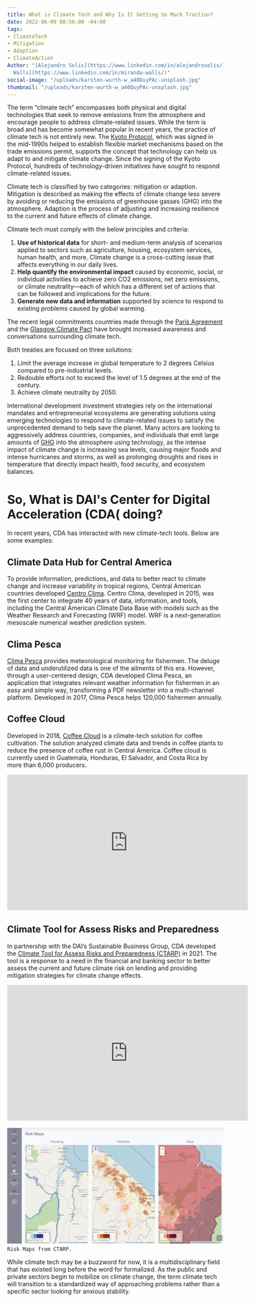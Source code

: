 ```yaml
---
title: What is Climate Tech and Why Is It Getting So Much Traction?
date: 2022-06-09 08:56:00 -04:00
tags:
- ClimateTech
- Mitigation
- Adaption
- ClimateAction
Author: "[Alejandro Solis](https://www.linkedin.com/in/alejandrosolis/) and [Miranda
  Walls](https://www.linkedin.com/in/miranda-walls/)"
social-image: "/uploads/karsten-wurth-w_a40DuyPAc-unsplash.jpg"
thumbnail: "/uploads/karsten-wurth-w_a40DuyPAc-unsplash.jpg"
---
```


The term “climate tech” encompasses both physical and digital technologies that seek to remove emissions from the atmosphere and encourage people to address climate-related issues. While the term is broad and has become somewhat popular in recent years, the practice of climate tech is not entirely new. The [Kyoto Protocol](https://unfccc.int/process-and-meetings/the-kyoto-protocol/what-is-the-kyoto-protocol/kyoto-protocol-targets-for-the-first-commitment-period), which was signed in the mid-1990s helped to establish flexible market mechanisms based on the trade emissions permit, supports the concept that technology can help us adapt to and mitigate climate change. Since the signing of the Kyoto Protocol, hundreds of technology-driven initiatives have sought to respond climate-related issues. 

Climate tech is classified by two categories: mitigation or adaption. Mitigation is described as making the effects of climate change less severe by avoiding or reducing the emissions of greenhouse gasses (GHG) into the atmosphere. Adaption is the process of adjusting and increasing resilience to the current and future effects of climate change.  

<!--more-->

Climate tech must comply with the below principles and criteria:

1. **Use of historical data** for short- and medium-term analysis of scenarios applied to sectors such as agriculture, housing, ecosystem services, human health, and more. Climate change is a cross-cutting issue that affects everything in our daily lives. 
1. **Help quantify the environmental impact** caused by economic, social, or individual activities to achieve zero CO2 emissions, net zero emissions, or climate neutrality—each of which has a different set of actions that can be followed and implications for the future. 
1. **Generate new data and information** supported by science to respond to existing problems caused by global warming. 

The recent legal commitments countries made through the [Paris Agreement](https://www.un.org/en/climatechange/paris-agreement) and the [Glasgow Climate Pact](https://unfccc.int/documents/310475) have brought increased awareness and conversations surrounding climate tech.

Both treaties are focused on three solutions: 

1. Limit the average increase in global temperature to 2 degrees Celsius compared to pre-industrial levels.
1. Redouble efforts not to exceed the level of 1.5 degrees at the end of the century. 
1. Achieve climate neutrality by 2050.

International development investment strategies rely on the international mandates and entrepreneurial ecosystems are generating solutions using emerging technologies to respond to climate-related issues to satisfy the unprecedented demand to help save the planet. Many actors are looking to aggressively address countries, companies, and individuals that emit large amounts of [GHG](https://www.epa.gov/ghgemissions/overview-greenhouse-gases) into the atmosphere using technology, as the intense impact of climate change is increasing sea levels, causing major floods and intense hurricanes and storms, as well as prolonging droughts and rises in temperature that directly impact health, food security, and ecosystem balances. 

# So, What is DAI's Center for Digital Acceleration (CDA( doing? 

In recent years, CDA has interacted with new climate-tech tools. Below are some examples: 

## Climate Data Hub for Central America

To provide information, predictions, and data to better react to climate change and increase variability in tropical regions, Central American countries developed [Centro Clima](https://centroclima.org/). Centro Clima, developed in 2015, was the first center to integrate 40 years of data, information, and tools, including the Central American Climate Data Base with models such as the Weather Research and Forecasting (WRF) model. WRF is a next-generation mesoscale numerical weather prediction system. 

## Clima Pesca

[Clima Pesca](https://climapesca.org/) provides meteorological monitoring for fishermen. The deluge of data and underutilized data is one of the ailments of this era. However, through a user-centered design, CDA developed Clima Pesca, an application that integrates relevant weather information for fishermen in an easy and simple way, transforming a PDF newsletter into a multi-channel platform. Developed in 2017, Clima Pesca helps 120,000 fishermen annually. 

## Coffee Cloud

Developed in 2018, [Coffee Cloud](https://www.anacafe.org/coffee-cloud/) is a climate-tech solution for coffee cultivation. The solution analyzed climate data and trends in coffee plants to reduce the presence of coffee rust in Central America. Coffee cloud is currently used in Guatemala, Honduras, El Salvador, and Costa Rica by more than 6,000 producers.

<iframe class="video" width="560" height="315" src="https://www.youtube.com/embed/xjitnxmVEMA" title="YouTube video player" frameborder="0" allow="accelerometer; autoplay; clipboard-write; encrypted-media; gyroscope; picture-in-picture" allowfullscreen></iframe>

## Climate Tool for Assess Risks and Preparedness 

In partnership with the DAI’s Sustainable Business Group, CDA developed the [Climate Tool for Assess Risks and Preparedness (CTARP)](https://dai-global-digital.com/how-digital-climate-risk-assessment-tools-can-help-unclog-climate-finance-flows-in-emerging-economies.html) in 2021. The tool is a response to a need in the financial and banking sector to better assess the current and future climate risk on lending and providing mitigation strategies for climate change effects. 

<iframe class="video" width="560" height="315" src="https://www.youtube.com/embed/J0mGJu3jZh4" title="YouTube video player" frameborder="0" allow="accelerometer; autoplay; clipboard-write; encrypted-media; gyroscope; picture-in-picture" allowfullscreen></iframe>

![CTARP.png](/uploads/CTARP.png)`Risk Maps from CTARP.`

While climate tech may be a buzzword for now, it is a multidisciplinary field that has existed long before the word for formalized. As the public and private sectors begin to mobilize on climate change, the term climate tech will transition to a standardized way of approaching problems rather than a specific sector looking for anxious stability. 